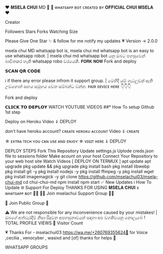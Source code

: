 ♥️ 𝐌𝐒𝐄𝐋𝐀 𝐂𝐇𝐔𝐈 MD 🐆 🐆 ᴡʜᴀᴛsᴀᴘᴘ ʙᴏᴛ ᴄʀᴇᴀᴛᴇᴅ ʙʏ 𝐎𝐅𝐅𝐈𝐂𝐈𝐀𝐋 𝐂𝐇𝐔𝐈 𝐌𝐒𝐄𝐋𝐀 ♥️





Creator

Followers Stars Forks Watching Size    

Please Give One Star ✨ & follow for me notify my updates 💗
Version -> 2.0.0

msela chui MD whatsapp bot is,
  msela chui md whatsapp bot is an easy to use whatsapp robot.   |  msela chui md whatsapp bot යනු ඔබට පහසුවෙන් බාවිතකර හැකි whatsapp robo වරයෙකි.
𝗙𝗢𝗥𝗞 𝗡𝗢𝗪
Fork and deploy

𝗦𝗖𝗔𝗡 𝗤𝗥 𝗖𝗢𝗗𝗘

ℹ️ if there any error please infrom it support group.  | මෙහිදී යම් ගැටලුවක් ඇති උවහොත් සහය සමූහය වෙත සම්බන්ධ වන්න.
ᴘᴀɪʀ ᴅᴇᴠɪᴄᴇ ʜᴇʀᴇ 👇👇👇

Fork and deploy

𝗖𝗟𝗜𝗖𝗞 𝗧𝗢 𝗗𝗘𝗣𝗟𝗢𝗬
WATCH YOUTUBE VIDEOS
##* How To setup Github 1st step

Deploy on Heroku Video ⇓
DEPLOY

don't have heroku account? ᴄʀᴇᴀᴛᴇ ʜᴇʀᴏᴋᴜ ᴀᴄᴄᴏᴜɴᴛ Video ⇓
ᴄʀᴇᴀᴛᴇ

☆ ᴇxᴛʀᴀ ᴛᴇᴄʜ ʏᴏᴜ ᴄᴀɴ ᴜsᴇ ᴀɴᴅ ᴇɴᴊᴏʏ ☆ ᴠɪsɪᴛ ʜᴇʀᴇ ⇓
DEPLOY

DEPLOY STEPS
Fork This Repository
Update settings.js
Uplode creds.json file to sessions folder
Make acount on your host
Connect Your Repository to your web host site
Watch Videos
[ DEPLOY ON TERMUX ]
apt update
apt upgrade
pkg update && pkg upgrade
pkg install bash
pkg install libwebp
pkg install git -y
pkg install nodejs -y 
pkg install ffmpeg -y 
pkg install wget
pkg install imagemagick -y
git clone https://github.com/mselachui03/msela-chui-md
cd chui-chui-md
npm install
npm start
✅ New Updates
ℹ️ How To Update
🌐 Support For Deploy
THANKS FOR USING 𝐌𝐒𝐄𝐋𝐀 𝐂𝐇𝐔𝐈 x ᴡʜᴀᴛsᴀᴘᴘ ʙᴏᴛ 💃💖
🧑‍💻 Join mselachui Support Group 🧑‍💻

🦄 Join Public Group 🦄

 ⚠️ We are not responsible for any inconvenience caused by your mistakes!   | ඔබගේ අත්වැරදීම් නිසා සිදුවන අපහසුතාවයන් සඳහා අප වගකිවයනු නොලැබේ !
TOTAL PROFILE VIEWS 🧚
Visitor Count

💗
Thanks For -
mselachui03 https://wa.me/+260769355624💖 for Voice ,cecilia , venocyber , wasixd and [of] thanks for helps 💖

WHATSAPP GROUPS
